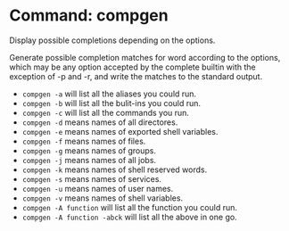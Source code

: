 # Command: compgen

Display possible completions depending on the options.

Generate possible completion matches for word according to the options, which may be any option accepted by the complete builtin with the exception of -p and -r, and write the matches to the standard output.


- `compgen -a` will list all the aliases you could run.
- `compgen -b` will list all the bulit-ins you could run.
- `compgen -c` will list all the commands you run.
- `compgen -d` means names of all directores.
- `compgen -e` means names of exported shell variables.
- `compgen -f` means names of files.
- `compgen -g` means names of groups.
- `compgen -j` means names of all jobs.
- `compgen -k` means names of shell reserved words.
- `compgen -s` means names of services.
- `compgen -u` means names of user names.
- `compgen -v` means names of shell variables.
- `compgen -A function` will list all the function you could run.
- `compgen -A function -abck` will list all the above in one go. 